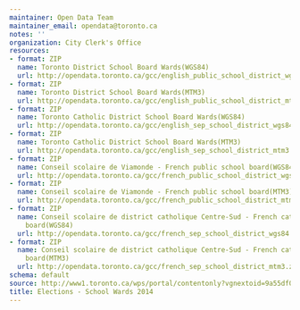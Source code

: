 ```yaml
---
maintainer: Open Data Team
maintainer_email: opendata@toronto.ca
notes: ''
organization: City Clerk's Office
resources:
- format: ZIP
  name: Toronto District School Board Wards(WGS84)
  url: http://opendata.toronto.ca/gcc/english_public_school_district_wgs84.zip
- format: ZIP
  name: Toronto District School Board Wards(MTM3)
  url: http://opendata.toronto.ca/gcc/english_public_school_district_mtm3.zip
- format: ZIP
  name: Toronto Catholic District School Board Wards(WGS84)
  url: http://opendata.toronto.ca/gcc/english_sep_school_district_wgs84.zip
- format: ZIP
  name: Toronto Catholic District School Board Wards(MTM3)
  url: http://opendata.toronto.ca/gcc/english_sep_school_district_mtm3.zip
- format: ZIP
  name: Conseil scolaire de Viamonde - French public school board(WGS84)
  url: http://opendata.toronto.ca/gcc/french_public_school_district_wgs84.zip
- format: ZIP
  name: Conseil scolaire de Viamonde - French public school board(MTM3)
  url: http://opendata.toronto.ca/gcc/french_public_school_district_mtm3.zip
- format: ZIP
  name: Conseil scolaire de district catholique Centre-Sud - French catholic school
    board(WGS84)
  url: http://opendata.toronto.ca/gcc/french_sep_school_district_wgs84.zip
- format: ZIP
  name: Conseil scolaire de district catholique Centre-Sud - French catholic school
    board(MTM3)
  url: http://opendata.toronto.ca/gcc/french_sep_school_district_mtm3.zip
schema: default
source: http://www1.toronto.ca/wps/portal/contentonly?vgnextoid=9a55df0bb20b9410VgnVCM10000071d60f89RCRD&vgnextchannel=1a66e03bb8d1e310VgnVCM10000071d60f89RCRD
title: Elections - School Wards 2014
---
```

